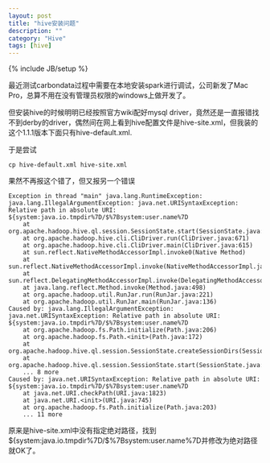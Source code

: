 ```yaml
---
layout: post
title: "hive安装问题"
description: ""
category: "Hive"
tags: [hive]
---
```

{% include JB/setup %}

最近测试carbondata过程中需要在本地安装spark进行调试，公司新发了Mac Pro，总算不用在没有管理员权限的windows上做开发了。

但安装hive的时候明明已经按照官方wiki配好mysql driver，竟然还是一直报错找不到derby的driver，偶然间在网上看到hive配置文件是hive-site.xml，但我装的这个1.1.1版本下面只有hive-default.xml.

于是尝试

    cp hive-default.xml hive-site.xml

果然不再报这个错了，但又报另一个错误

```
Exception in thread "main" java.lang.RuntimeException: java.lang.IllegalArgumentException: java.net.URISyntaxException: Relative path in absolute URI: ${system:java.io.tmpdir%7D/$%7Bsystem:user.name%7D
	at org.apache.hadoop.hive.ql.session.SessionState.start(SessionState.java:472)
	at org.apache.hadoop.hive.cli.CliDriver.run(CliDriver.java:671)
	at org.apache.hadoop.hive.cli.CliDriver.main(CliDriver.java:615)
	at sun.reflect.NativeMethodAccessorImpl.invoke0(Native Method)
	at sun.reflect.NativeMethodAccessorImpl.invoke(NativeMethodAccessorImpl.java:62)
	at sun.reflect.DelegatingMethodAccessorImpl.invoke(DelegatingMethodAccessorImpl.java:43)
	at java.lang.reflect.Method.invoke(Method.java:498)
	at org.apache.hadoop.util.RunJar.run(RunJar.java:221)
	at org.apache.hadoop.util.RunJar.main(RunJar.java:136)
Caused by: java.lang.IllegalArgumentException: java.net.URISyntaxException: Relative path in absolute URI: ${system:java.io.tmpdir%7D/$%7Bsystem:user.name%7D
	at org.apache.hadoop.fs.Path.initialize(Path.java:206)
	at org.apache.hadoop.fs.Path.<init>(Path.java:172)
	at org.apache.hadoop.hive.ql.session.SessionState.createSessionDirs(SessionState.java:515)
	at org.apache.hadoop.hive.ql.session.SessionState.start(SessionState.java:458)
	... 8 more
Caused by: java.net.URISyntaxException: Relative path in absolute URI: ${system:java.io.tmpdir%7D/$%7Bsystem:user.name%7D
	at java.net.URI.checkPath(URI.java:1823)
	at java.net.URI.<init>(URI.java:745)
	at org.apache.hadoop.fs.Path.initialize(Path.java:203)
	... 11 more
```

原来是hive-site.xml中没有指定绝对路径，找到${system:java.io.tmpdir%7D/$%7Bsystem:user.name%7D并修改为绝对路径就OK了。






